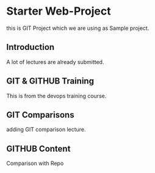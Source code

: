 # Starter Web-Project
this is GIT  Project  which we are using as Sample project.

## Introduction
A lot of lectures are already submitted.


## GIT & GITHUB Training
This is from the devops training course.

## GIT Comparisons
adding GIT comparison lecture.

## GITHUB Content
Comparison with Repo